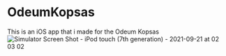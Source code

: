 # OdeumKopsas
This is an iOS app that i made for the Odeum Kopsas
![Simulator Screen Shot - iPod touch (7th generation) - 2021-09-21 at 02 03 02](https://user-images.githubusercontent.com/79055304/134087781-75cb7c52-ad8f-4f61-9196-adfb566e1047.png)
